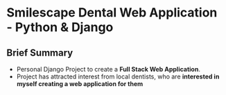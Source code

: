 # Smilescape Dental Web Application - Python & Django
## Brief Summary
- Personal Django Project to create a **Full Stack Web Application**.
- Project has attracted interest from local dentists, who are **interested in myself creating a web application for them**
